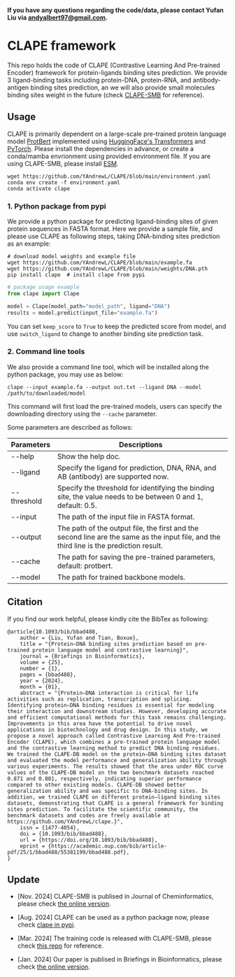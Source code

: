 **If you have any questions regarding the code/data, please contact Yufan Liu via andyalbert97@gmail.com.**

# CLAPE framework

This repo holds the code of CLAPE (Contrastive Learning And Pre-trained Encoder) framework for protein-ligands binding sites prediction. We provide 3 ligand-binding tasks including protein-DNA, protein-RNA, and antibody-antigen binding sites prediction, an we will also provide small molecules binding sites weight in the future (check [CLAPE-SMB](https://github.com/JueWangTHU/CLAPE-SMB) for reference).


## Usage

CLAPE is primarily dependent on a large-scale pre-trained protein language model [ProtBert](https://huggingface.co/Rostlab/prot_bert)  implemented using [HuggingFace's Transformers](https://huggingface.co/) and [PyTorch](https://pytorch.org/). Please install the dependencies in advance, or create a conda/mamba envrionment using provided environment file. If you are using CLAPE-SMB, please install [ESM](https://github.com/facebookresearch/esm).

```shell
wget https://github.com/YAndrewL/CLAPE/blob/main/environment.yaml
conda env create -f environment.yaml
conda activate clape 
```
### 1. Python package from pypi
We provide a python package for predicting ligand-binding sites of given protein sequences in FASTA format. Here we provide a sample file, and please use CLAPE as following steps, taking DNA-binding sites prediction as an example:

```shell 
# download model weights and example file
wget https://github.com/YAndrewL/CLAPE/blob/main/example.fa
wget https://github.com/YAndrewL/CLAPE/blob/main/weights/DNA.pth
pip install clape  # install clape from pypi
```

```python
# package usage example
from clape import Clape

model = Clape(model_path="model_path", ligand="DNA")
results = model.predict(input_file="example.fa")
```
You can set `keep_score` to `True` to keep the predicted score from model, and use `switch_ligand` to change to another binding site prediction task.


### 2. Command line tools
We also provide a command line tool, which will be installed along the python package, you may use as below:

```shell
clape --input example.fa --output out.txt --ligand DNA --model /path/to/downloaded/model
```

This command will first load the pre-trained models, users can specify the downloading directory using the `--cache` parameter.

Some parameters are described as follows:

| Parameters  | Descriptions                                                 |
| ----------- | ------------------------------------------------------------ |
| --help      | Show the help doc.                                           |
| --ligand    | Specify the ligand for prediction, DNA, RNA, and AB (antibody) are supported now. |
| --threshold | Specify the threshold for identifying the binding site, the value needs to be between 0 and 1, default: 0.5. |
| --input     | The path of the input file in FASTA format.                  |
| --output    | The path of the output file, the first and the second line are the same as the input file, and the third line is the prediction result. |
| --cache     | The path for saving the pre-trained parameters, default: protbert. |
| --model     | The path for trained backbone models.|

## Citation
If you find our work helpful, please kindly cite the BibTex as following:
```
@article{10.1093/bib/bbad488,
    author = {Liu, Yufan and Tian, Boxue},
    title = "{Protein–DNA binding sites prediction based on pre-trained protein language model and contrastive learning}",
    journal = {Briefings in Bioinformatics},
    volume = {25},
    number = {1},
    pages = {bbad488},
    year = {2024},
    month = {01},
    abstract = "{Protein–DNA interaction is critical for life activities such as replication, transcription and splicing. Identifying protein–DNA binding residues is essential for modeling their interaction and downstream studies. However, developing accurate and efficient computational methods for this task remains challenging. Improvements in this area have the potential to drive novel applications in biotechnology and drug design. In this study, we propose a novel approach called Contrastive Learning And Pre-trained Encoder (CLAPE), which combines a pre-trained protein language model and the contrastive learning method to predict DNA binding residues. We trained the CLAPE-DB model on the protein–DNA binding sites dataset and evaluated the model performance and generalization ability through various experiments. The results showed that the area under ROC curve values of the CLAPE-DB model on the two benchmark datasets reached 0.871 and 0.881, respectively, indicating superior performance compared to other existing models. CLAPE-DB showed better generalization ability and was specific to DNA-binding sites. In addition, we trained CLAPE on different protein–ligand binding sites datasets, demonstrating that CLAPE is a general framework for binding sites prediction. To facilitate the scientific community, the benchmark datasets and codes are freely available at https://github.com/YAndrewL/clape.}",
    issn = {1477-4054},
    doi = {10.1093/bib/bbad488},
    url = {https://doi.org/10.1093/bib/bbad488},
    eprint = {https://academic.oup.com/bib/article-pdf/25/1/bbad488/55381199/bbad488.pdf},
}
```

## Update
- [Nov. 2024] CLAPE-SMB is publised in Journal of Cheminformatics, please check [the online version]([https://academic.oup.com/bib/article/25/1/bbad488/7505238](https://jcheminf.biomedcentral.com/articles/10.1186/s13321-024-00920-2)).

- [Aug. 2024] CLAPE can be used as a python package now, please check [clape in pypi](https://pypi.org/project/clape/).

- [Mar. 2024] The training code is released with CLAPE-SMB, please check [this repo](https://github.com/JueWangTHU/CLAPE-SMB) for reference.

- [Jan. 2024] Our paper is publised in Briefings in Bioinformatics, please check [the online version](https://academic.oup.com/bib/article/25/1/bbad488/7505238).
